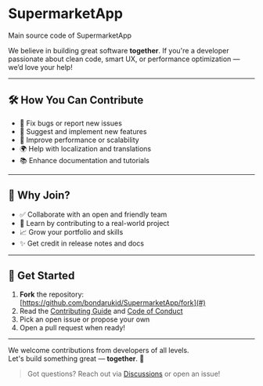# SupermarketApp
Main source code of SupermarketApp

We believe in building great software **together**. If you're a developer passionate about clean code, smart UX, or performance optimization — we’d love your help!

---

## 🛠️ How You Can Contribute

- 🐞 Fix bugs or report new issues
- 🌟 Suggest and implement new features
- 🚀 Improve performance or scalability
- 🌍 Help with localization and translations
- 📚 Enhance documentation and tutorials

---

## 🤝 Why Join?

- ✅ Collaborate with an open and friendly team
- 🧠 Learn by contributing to a real-world project
- 📈 Grow your portfolio and skills
- ✨ Get credit in release notes and docs

---

## 🚀 Get Started

1. **Fork** the repository: [https://github.com/bondarukid/SupermarketApp/fork](#)
2. Read the [Contributing Guide](#) and [Code of Conduct](#)
3. Pick an open issue or propose your own
4. Open a pull request when ready!

---

We welcome contributions from developers of all levels.  
Let's build something great — **together**. 💙

> Got questions? Reach out via [Discussions](#) or open an issue!
